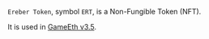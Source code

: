 `Ereber Token`, symbol `ERT`, is a Non-Fungible Token (NFT).

It is used in [GameEth v3.5](https://github.com/elevenbuckets/GameEth/tree/dice_v3.5).

